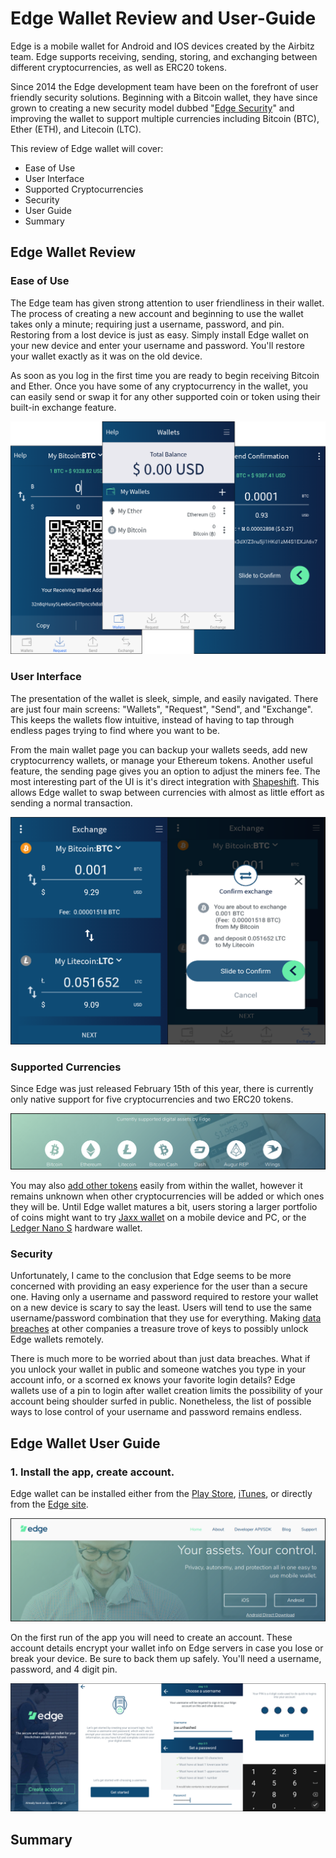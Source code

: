 # Edge Wallet Review and User-Guide

Edge is a mobile wallet for Android and IOS devices created by the Airbitz team. Edge supports receiving, sending, storing, and exchanging between different cryptocurrencies, as well as ERC20 tokens.

Since 2014 the Edge development team have been on the forefront of user friendly security solutions. Beginning with a Bitcoin wallet, they have since grown to creating a new security model dubbed "[Edge Security](https://edgesecure.co/about/)" and improving the wallet to support multiple currencies including Bitcoin (BTC), Ether (ETH), and Litecoin (LTC).

This review of Edge wallet will cover:

+ Ease of Use
+ User Interface
+ Supported Cryptocurrencies
+ Security
+ User Guide
+ Summary

## Edge Wallet Review

### Ease of Use

The Edge team has given strong attention to user friendliness in their wallet. The process of creating a new account and beginning to use the wallet takes only a minute; requiring just a username, password, and pin. Restoring from a lost device is just as easy. Simply install Edge wallet on your new device and enter your username and password. You'll restore your wallet exactly as it was on the old device.

As soon as you log in the first time you are ready to begin receiving Bitcoin and Ether. Once you have some of any cryptocurrency in the wallet, you can easily send or swap it for any other supported coin or token using their built-in exchange feature.

![edge wallet main page](/reviews-guides/edge-wallet_03-08-18/edge-wallet-media/edge_wallet-pages.png)

### User Interface

The presentation of the wallet is sleek, simple, and easily navigated. There are just four main screens: "Wallets", "Request", "Send", and "Exchange". This keeps the wallets flow intuitive, instead of having to tap through endless pages trying to find where you want to be.

From the main wallet page you can backup your wallets seeds, add new cryptocurrency wallets, or manage your Ethereum tokens. Another useful feature, the sending page gives you an option to adjust the miners fee. The most interesting part of the UI is it's direct integration with [Shapeshift](https://info.shapeshift.io/about). This allows Edge wallet to swap between currencies with almost as little effort as sending a normal transaction.

![edge wallet exchange steps pic](/reviews-guides/edge-wallet_03-08-18/edge-wallet-media/edge_exchange-both-steps.png)

### Supported Currencies

Since Edge was just released February 15th of this year, there is currently only native support for five cryptocurrencies and two ERC20 tokens.

![edge supported cryptos pic](/reviews-guides/edge-wallet_03-08-18/edge-wallet-media/edge_site-supported-cryptos.png)

You may also [add other tokens](https://blog.edgesecure.co/how-to-add-erc20-tokens-to-edge-4c4951c3a8cc) easily from within the wallet, however it remains unknown when other cryptocurrencies will be added or which ones they will be. Until Edge wallet matures a bit, users storing a larger portfolio of coins might want to try [Jaxx wallet](https://unhashed.com/cryptocurrency-wallet-review/jaxx/) on a mobile device and PC, or the [Ledger Nano S](https://unhashed.com/cryptocurrency-wallet-review/ledger-nano-s/) hardware wallet.

### Security

Unfortunately, I came to the conclusion that Edge seems to be more concerned with providing an easy experience for the user than a secure one. Having only a username and password required to restore your wallet on a new device is scary to say the least. Users will tend to use the same username/password combination that they use for everything. Making [data breaches](https://en.wikipedia.org/wiki/List_of_data_breaches) at other companies a treasure trove of keys to possibly unlock Edge wallets remotely.

There is much more to be worried about than just data breaches. What if you unlock your wallet in public and someone watches you type in your account info, or a scorned ex knows your favorite login details? Edge wallets use of a pin to login after wallet creation limits the possibility of your account being shoulder surfed in public. Nonetheless, the list of possible ways to lose control of your username and password remains endless.

## Edge Wallet User Guide

### 1. Install the app, create account.

Edge wallet can be installed either from the [Play Store](https://play.google.com/store/apps/details?id=co.edgesecure.app), [iTunes](https://itunes.apple.com/us/app/edge-bitcoin-wallet/id1344400091?mt=8), or directly from the [Edge site](https://edgesecure.co).

![edge site downloads pic](/reviews-guides/edge-wallet_03-08-18/edge-wallet-media/edge_site-downloads.png)

On the first run of the app you will need to create an account. These account details encrypt your wallet info on Edge servers in case you lose or break your device. Be sure to back them up safely. You'll need a username, password, and 4 digit pin.

![edge wallet firstrun pic](/reviews-guides/edge-wallet_03-08-18/edge-wallet-media/edge_wallet-signup-allsteps_croppedx1100.png)

## Summary

